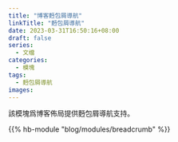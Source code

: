 ```yaml
---
title: "博客麪包屑導航"
linkTitle: "麪包屑導航"
date: 2023-03-31T16:50:16+08:00
draft: false
series:
  - 文檔
categories:
  - 模塊
tags:
  - 麪包屑導航
images:
---
```


該模塊爲博客佈局提供麪包屑導航支持。

<!--more-->

{{% hb-module "blog/modules/breadcrumb" %}}
